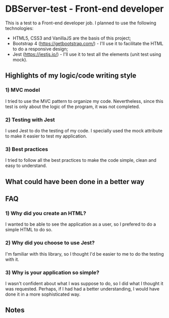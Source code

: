 # DBServer-test - Front-end developer

This is a test to a Front-end developer job. I planned to use the following technologies:

- HTML5, CSS3 and VanillaJS are the basis of this project; 
- Bootstrap 4 (https://getbootstrap.com/) - I'll use it to facilitate the HTML to do a responsive design;
- Jest (https://jestjs.io/) - I'll use it to test all the elements (unit test using mock).

## Highlights of my logic/code writing style
### 1) MVC model
I tried to use the MVC pattern to organize my code. Nevertheless, since this test is only about the logic of the program, it was not completed. 

### 2) Testing with Jest
I used Jest to do the testing of my code. I specially used the mock attribute to make it easier to test my application.

### 3) Best practices
I tried to follow all the best practices to make the code simple, clean and easy to understand.

## What could have been done in a better way


## FAQ
### 1) Why did you create an HTML?
I wanted to be able to see the application as a user, so I prefered to do a simple HTML to do so.

### 2) Why did you choose to use Jest?
I'm familiar with this library, so I thought I'd be easier to me to do the testing with it.

### 3) Why is your application so simple?
I wasn't confident about what I was suppose to do, so I did what I thought it was requested. Perhaps, if I had had a better understanding, I would have done it in a more sophisticated way. 

## Notes
